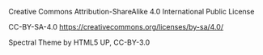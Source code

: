 Creative Commons Attribution-ShareAlike 4.0 International Public
License

CC-BY-SA-4.0
https://creativecommons.org/licenses/by-sa/4.0/

Spectral Theme by HTML5 UP, CC-BY-3.0
